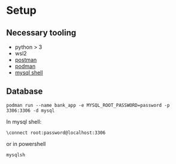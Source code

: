 # Setup

## Necessary tooling
* python > 3
* wsl2
* [postman](https://www.postman.com/) 
* [podman](https://podman.io/)
* [mysql shell](https://dev.mysql.com/downloads/shell/)

## Database

```commandline
podman run --name bank_app -e MYSQL_ROOT_PASSWORD=password -p 3306:3306 -d mysql
```
In mysql shell:
```commandline
\connect root:password@localhost:3306
```
or in powershell
```commandline
mysqlsh
```